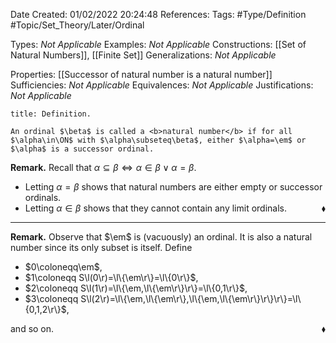 <div class="topSpace"></div>

Date Created: 01/02/2022 20:24:48
References:
Tags: #Type/Definition #Topic/Set_Theory/Later/Ordinal

Types: <i>Not Applicable</i>
Examples: <i>Not Applicable</i>
Constructions: [[Set of Natural Numbers]], [[Finite Set]]
Generalizations: <i>Not Applicable</i>

Properties: [[Successor of natural number is a natural number]]
Sufficiencies: <i>Not Applicable</i>
Equivalences: <i>Not Applicable</i>
Justifications: <i>Not Applicable</i>

``` ad-Definition
title: Definition.

An ordinal $\beta$ is called a <b>natural number</b> if for all $\alpha\in\ON$ with $\alpha\subseteq\beta$, either $\alpha=\em$ or $\alpha$ is a successor ordinal.

```

<b>Remark.</b> Recall that $\alpha\subseteq\beta\Leftrightarrow\alpha\in\beta\lor\alpha=\beta$.
* Letting $\alpha=\beta$ shows that natural numbers are either empty or successor ordinals.
* Letting $\alpha\in\beta$ shows that they cannot contain any limit ordinals.<span style="float:right;">$\blacklozenge$</span>

---

<b>Remark.</b> Observe that $\em$ is (vacuously) an ordinal. It is also a natural number since its only subset is itself. Define
* $0\coloneqq\em$,
* $1\coloneqq S\l(0\r)=\l\{\em\r\}=\l\{0\r\}$,
* $2\coloneqq S\l(1\r)=\l\{\em,\l\{\em\r\}\r\}=\l\{0,1\r\}$,
* $3\coloneqq S\l(2\r)=\l\{\em,\l\{\em\r\},\l\{\em,\l\{\em\r\}\r\}\r\}=\l\{0,1,2\r\}$,

and so on.<span style="float:right;">$\blacklozenge$</span>

